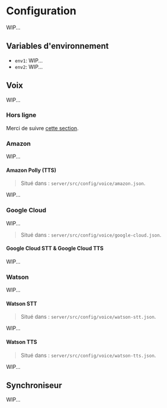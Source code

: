 # Configuration

WIP...

## Variables d'environnement

- `env1`: WIP...
- `env2`: WIP...

## Voix

WIP...

### Hors ligne

Merci de suivre [cette section](/fr-FR/offline.md).

### Amazon

WIP...

#### Amazon Polly (TTS)

> Situé dans : `server/src/config/voice/amazon.json`.

WIP...

### Google Cloud

WIP...

> Situé dans : `server/src/config/voice/google-cloud.json`.

#### Google Cloud STT & Google Cloud TTS

WIP...

### Watson

WIP...

#### Watson STT

> Situé dans : `server/src/config/voice/watson-stt.json`.

WIP...

#### Watson TTS

> Situé dans : `server/src/config/voice/watson-tts.json`.

WIP...

## Synchroniseur

WIP...
